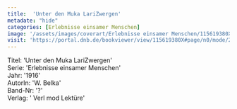 ```yaml
---
title:  'Unter den Muka LariZwergen'
metadate: "hide"
categories: [Erlebnisse einsamer Menschen]
image: '/assets/images/coverart/Erlebnisse einsamer Menschen/115619380X_00000010.jpg'
visit: 'https://portal.dnb.de/bookviewer/view/115619380X#page/n0/mode/2up'
---
```

Titel: 'Unter den Muka LariZwergen' <br>
Serie: 'Erlebnisse einsamer Menschen' <br>
Jahr: '1916' <br>
AutorIn: 'W. Belka' <br>
Band-Nr: '?' <br>
Verlag: ' Verl mod Lektüre'